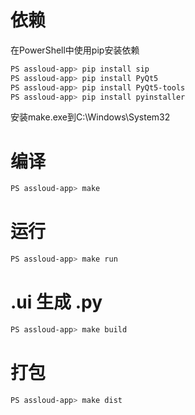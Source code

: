# 依赖

在PowerShell中使用pip安装依赖

```bash
PS assloud-app> pip install sip
PS assloud-app> pip install PyQt5
PS assloud-app> pip install PyQt5-tools
PS assloud-app> pip install pyinstaller
```

安装make.exe到C:\Windows\System32

# 编译

```bash
PS assloud-app> make 
```

# 运行

```bash
PS assloud-app> make run
```

# .ui 生成 .py

```bash
PS assloud-app> make build
```

# 打包

```bash
PS assloud-app> make dist
```